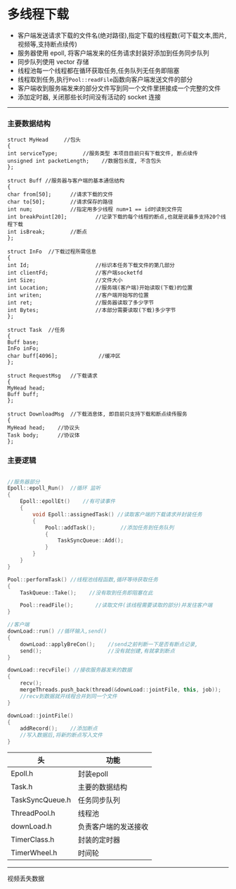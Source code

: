 # 多线程下载
- 客户端发送请求下载的文件名(绝对路径),指定下载的线程数(可下载文本,图片,视频等,支持断点续传)
- 服务器使用 epoll, 将客户端发来的任务请求封装好添加到任务同步队列
- 同步队列使用 vector<Task> 存储
- 线程池每一个线程都在循环获取任务,任务队列无任务即阻塞
- 线程取到任务,执行`Pool::readFile`函数向客户端发送文件的部分
- 客户端收到服务端发来的部分文件写到同一个文件里拼接成一个完整的文件
- 添加定时器, 关闭那些长时间没有活动的 socket 连接


------------

### 主要数据结构 


    
    struct MyHead     //包头
    {
    int serviceType;        //服务类型 本项目目前只有下载文件, 断点续传
    unsigned int packetLength;    //数据包长度, 不含包头
    };

    struct Buff //服务器与客户端的基本通信结构
    {
    char from[50];      //请求下载的文件
    char to[50];        //请求保存的路径
    int num;            //指定用多少线程 num+1 == id时读到文件完
    int breakPoint[20];         //记录下载的每个线程的断点,也就是说最多支持20个线程下载
    int isBreak;        //断点
    };

    struct InFo  //下载过程所需信息
    {
    int Id;                     //标识本任务下载文件的第几部分
    int clientFd;               //客户端socketfd
    int Size;                   //文件大小
    int Location;               //服务端(客户端)开始读取(下载)的位置
    int writen;                 //客户端开始写的位置
    int ret;                    //服务器读取了多少字节
    int Bytes;                  //本部分需要读取(下载)多少字节
    };

    struct Task  //任务
    {
    Buff base;
    InFo inFo;
    char buff[4096];             //缓冲区
    };

    struct RequestMsg   //下载请求
    {
    MyHead head;
    Buff buff;
    };

    struct DownloadMsg  //下载消息体, 即目前只支持下载和断点续传服务
    {
    MyHead head;    //协议头
    Task body;      //协议体    
    };


### 主要逻辑

```cpp

//服务器部分
Epoll::epoll_Run()  //循环 监听 
{
    Epoll::epollEt()    //有可读事件
    {
        void Epoll::assignedTask() //读取客户端的下载请求并封装任务
        {
            Pool::addTask();        //添加任务到任务队列
            {
                TaskSyncQueue::Add();
            }
        }
    }
}

Pool::performTask() //线程池线程函数,循环等待获取任务
{
    TaskQueue::Take();    //没有取到任务即阻塞在此 

    Pool::readFile();       //读取文件(该线程需要读取的部分)并发往客户端
}

//客户端
downLoad::run() //循环输入,send()
{
    downLoad::applyBreCon();    //send之前判断一下是否有断点记录,
    send();                     //没有就创建,有就拿到断点
}

downLoad::recvFile() //接收服务器发来的数据
{
    recv();
    mergeThreads.push_back(thread(&downLoad::jointFile, this, job));
    //recv到数据就开线程合并到同一个文件
}

downLoad::jointFile() 
{
    addRecord();    //添加断点
    //写入数据后,将新的断点写入文件
} 
```

| 头            |功能          |
| ------------ | ------------ |
|  Epoll.h     | 封装epoll    |
|  Task.h       | 主要的数据结构  |
|  TaskSyncQueue.h |任务同步队列   |
|  ThreadPool.h | 线程池  |
|downLoad.h     |负责客户端的发送接收|
|TimerClass.h    | 封装的定时器|
|TimerWheel.h   | 时间轮       |

----------
视频丢失数据
